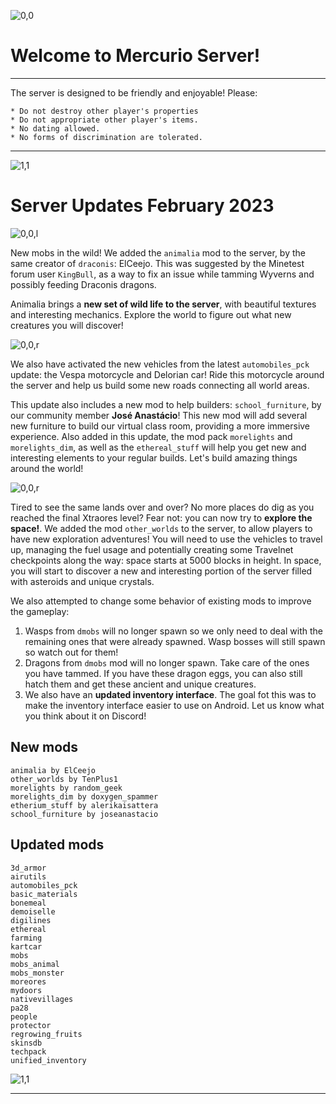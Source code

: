 ![0,0](item:///default:furnace)

# **Welcome to Mercurio Server!**
-------------------------------

The server is designed to be friendly and enjoyable! Please:

```
* Do not destroy other player's properties
* Do not appropriate other player's items.
* No dating allowed.
* No forms of discrimination are tolerated.
```

-------------------------------
![1,1](halo)

# **Server Updates February 2023**

![0,0,l](item:///animalia:crate)

New mobs in the wild! We added the `animalia` mod to the server, by the same
creator of `draconis`: ElCeejo. This was suggested by the Minetest forum user
`KingBull`, as a way to fix an issue while tamming Wyverns and possibly feeding
Draconis dragons.

Animalia brings a **new set of wild life to the server**, with beautiful 
textures and interesting mechanics. Explore the world to figure out what new
creatures you will discover!

![0,0,r](item:///automobiles_motorcycle:motorcycle)

We also have activated the new vehicles from the latest `automobiles_pck`
update: the Vespa motorcycle and Delorian car! Ride this motorcycle around the
server and help us build some new roads connecting all world areas.

This update also includes a new mod to help builders: `school_furniture`, by our
community member **José Anastácio**! This new mod will add several new furniture
to build our virtual class room, providing a more immersive experience. Also
added in this update, the mod pack `morelights` and `morelights_dim`, as well as
the `ethereal_stuff` will help you get new and interesting elements to your
regular builds.  Let's build amazing things around the world!

![0,0,r](item:///crystals:ghost_crystal_2)

Tired to see the same lands over and over? No more places do dig as you reached
the final Xtraores level? Fear not: you can now try to **explore the space!**.
We added the mod `other_worlds` to the server, to allow players to have new
exploration adventures! You will need to use the vehicles to travel up, managing
the fuel usage and potentially creating some Travelnet checkpoints along the
way: space starts at 5000 blocks in height. In space, you will start to discover
a new and interesting portion of the server filled with asteroids and unique
crystals.

We also attempted to change some behavior of existing mods to improve the
gameplay:

1. Wasps from `dmobs` will no longer spawn so we only need to deal with the
remaining ones that were already spawned. Wasp bosses will still spawn so watch
out for them!
2. Dragons from `dmobs` mod will no longer spawn. Take care of the ones you have
tammed. If you have these dragon eggs, you can also still hatch them and get
these ancient and unique creatures.
3. We also have an **updated inventory interface**. The goal fot this was to
make the inventory interface easier to use on Android. Let us know what you
think about it on Discord!

## New mods

```
animalia by ElCeejo
other_worlds by TenPlus1
morelights by random_geek
morelights_dim by doxygen_spammer
etherium_stuff by alerikaisattera
school_furniture by joseanastacio
```

## Updated mods

```
3d_armor
airutils
automobiles_pck
basic_materials
bonemeal
demoiselle
digilines
ethereal
farming
kartcar
mobs
mobs_animal
mobs_monster
moreores
mydoors
nativevillages
pa28
people
protector
regrowing_fruits
skinsdb
techpack
unified_inventory
```

![1,1](halo)

---
